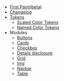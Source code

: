 <!-- TODO: Complete with your own sidebar structure and enable sidebar in index.html - or delete this file. -->
- [First Paint(beta)](/)
- [Changelog](/CHANGELOG)
- [Tokens](/tokens/tokens)
  - [Scaled Color Tokens](/tokens/color)
  - [Named Color Tokens](/tokens/colornames)
- Modules
  - [Buttons](/components/button)
  - [Cards](/components/Cards)
  - [Checkbox](/components/Checkbox)
  - [Details disclosure](/components/DETAILS)
  - [Grid](/components/grid)
  - [Img](/components/Img)
  - [Navbar](/components/Navbar)
  - [Table](/components/table)

